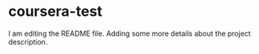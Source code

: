 # coursera-test
I am editing the README file. Adding some more details about the project description.
